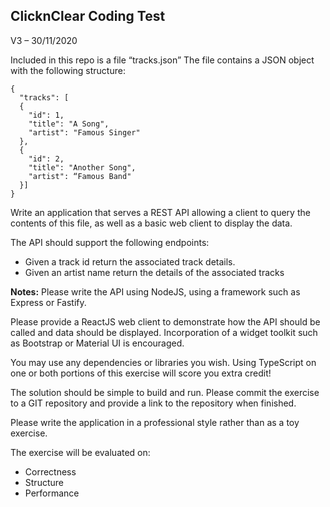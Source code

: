 ## ClicknClear Coding Test
V3 – 30/11/2020

Included in this repo is a file “tracks.json”
The file contains a JSON object with the following structure:

```
{
  "tracks": [
  {
    "id": 1,
    "title": "A Song",
    "artist": "Famous Singer"
  },
  {
    "id": 2,
    "title": "Another Song",
    "artist": “Famous Band"
  }]
}
```

Write an application that serves a REST API allowing a client to query the contents of this file, as well as a basic web client to display the data.

The API should support the following endpoints:
- Given a track id return the associated track details.
- Given an artist name return the details of the associated tracks

**Notes:**
Please write the API using NodeJS, using a framework such as Express or Fastify.

Please provide a ReactJS web client to demonstrate how the API should be called and data should be displayed. Incorporation of a widget toolkit such as Bootstrap or Material UI is encouraged.

You may use any dependencies or libraries you wish. Using TypeScript on one or both portions of this exercise will score you extra credit!

The solution should be simple to build and run. Please commit the exercise to a GIT repository and provide a link to the repository when finished.

Please write the application in a professional style rather than as a toy exercise.

The exercise will be evaluated on:
- Correctness
- Structure
- Performance
